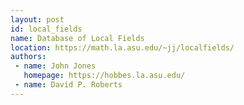 ```yaml
---
layout: post
id: local_fields
name: Database of Local Fields
location: https://math.la.asu.edu/~jj/localfields/
authors:
 - name: John Jones
   homepage: https://hobbes.la.asu.edu/
 - name: David P. Roberts
---
```


